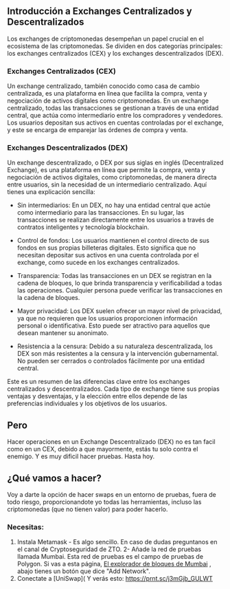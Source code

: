 ## Introducción a Exchanges Centralizados y Descentralizados

Los exchanges de criptomonedas desempeñan un papel crucial en el ecosistema de las criptomonedas. Se dividen en dos categorías principales: los exchanges centralizados (CEX) y los exchanges descentralizados (DEX).

### Exchanges Centralizados (CEX)

Un exchange centralizado, también conocido como casa de cambio centralizada, es una plataforma en línea que facilita la compra, venta y negociación de activos digitales como criptomonedas. En un exchange centralizado, todas las transacciones se gestionan a través de una entidad central, que actúa como intermediario entre los compradores y vendedores. Los usuarios depositan sus activos en cuentas controladas por el exchange, y este se encarga de emparejar las órdenes de compra y venta.

### Exchanges Descentralizados (DEX)

Un exchange descentralizado, o DEX por sus siglas en inglés (Decentralized Exchange), es una plataforma en línea que permite la compra, venta y negociación de activos digitales, como criptomonedas, de manera directa entre usuarios, sin la necesidad de un intermediario centralizado. Aquí tienes una explicación sencilla:

- Sin intermediarios: En un DEX, no hay una entidad central que actúe como intermediario para las transacciones. En su lugar, las transacciones se realizan directamente entre los usuarios a través de contratos inteligentes y tecnología blockchain.

- Control de fondos: Los usuarios mantienen el control directo de sus fondos en sus propias billeteras digitales. Esto significa que no necesitan depositar sus activos en una cuenta controlada por el exchange, como sucede en los exchanges centralizados.

- Transparencia: Todas las transacciones en un DEX se registran en la cadena de bloques, lo que brinda transparencia y verificabilidad a todas las operaciones. Cualquier persona puede verificar las transacciones en la cadena de bloques.

- Mayor privacidad: Los DEX suelen ofrecer un mayor nivel de privacidad, ya que no requieren que los usuarios proporcionen información personal o identificativa. Esto puede ser atractivo para aquellos que desean mantener su anonimato.

- Resistencia a la censura: Debido a su naturaleza descentralizada, los DEX son más resistentes a la censura y la intervención gubernamental. No pueden ser cerrados o controlados fácilmente por una entidad central.

Este es un resumen de las diferencias clave entre los exchanges centralizados y descentralizados. Cada tipo de exchange tiene sus propias ventajas y desventajas, y la elección entre ellos depende de las preferencias individuales y los objetivos de los usuarios.

## Pero
Hacer operaciones en un Exchange Descentralizado (DEX) no es tan facil como en un CEX, debido a que mayormente, estás tu solo contra el enemigo. 
Y es muy dificil hacer pruebas. 
Hasta hoy.

## ¿Qué vamos a hacer?

Voy a darte la opción de hacer swaps en un entorno de pruebas, fuera de todo riesgo, proporcionandote yo todas las herramientas, incluso las criptomonedas (que no tienen valor) para poder hacerlo.

### Necesitas:

1. Instala Metamask - Es algo sencillo. En caso de dudas preguntanos en el canal de Cryptoseguridad de ZTO.
2- Añade la red de pruebas llamada Mumbai. Esta red de pruebas es el campo de pruebas de Polygon. Si vas a esta página, [El explorador de bloques de Mumbai](https://mumbai.polygonscan.com/)
, abajo tienes un botón que dice "Add Network".
3. Conectate a [UniSwap](
   Y verás esto: https://prnt.sc/j3mGjb_GULWT

